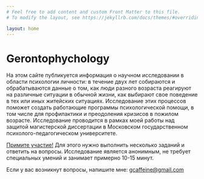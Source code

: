```yaml
---
# Feel free to add content and custom Front Matter to this file.
# To modify the layout, see https://jekyllrb.com/docs/themes/#overriding-theme-defaults

layout: home
---
```



# Gerontophychology 

На этом сайте публикуется информация о научном исследовании в области психологии личности: в течение двух лет собираются и обрабатываются данные о том, как люди разного возраста реагируют на различные ситуации в обычной жизни, как выбирают свое поведение в тех или иных житейских ситуациях. Исследование этих процессов поможет создать работающие программы психологической помощи, в том числе для профилактики и преодоления кризисов в пожилом возрасте.
Исследование проводится в рамках моей работы над защитой магистерской диссертации в Московском государственном психолого-педагогическом университете. 

[Примите участие!](https://forms.gle/hqNZxqyc27ReKB8D9) Для этого нужно выполнить несколько заданий и ответить на вопросы. Исследование является анонимным, не требует специальных умений и занимает примерно 10-15 минут.  

Если у вас возникнут вопросы, напишите мне: gcaffeine@gmail.com
 